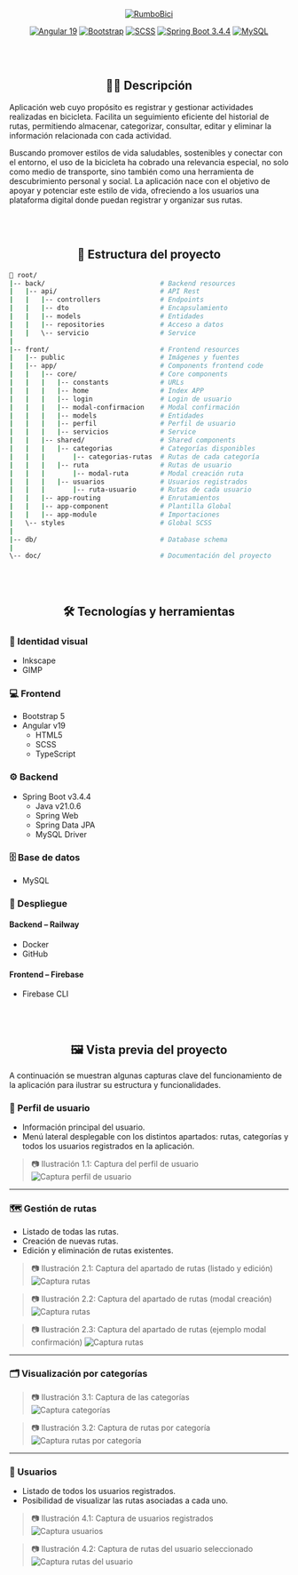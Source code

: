 <div align="center">
  <a href="https://rumbobici-7807d.web.app/home">
    <img src="doc/img/logo2color-rumbobici-300x150.png" alt="RumboBici">
  </a>

[![Angular 19](https://img.shields.io/badge/Angular_19-DD0031?style=for-the-badge&logo=angular&logoColor=white&labelColor=333333)](https://angular.dev/)
[![Bootstrap](https://img.shields.io/badge/Bootstrap_5-7952B3?style=for-the-badge&logo=bootstrap&logoColor=white&labelColor=333333)](https://getbootstrap.com/)
[![SCSS](https://img.shields.io/badge/SCSS-CC6699?style=for-the-badge&logo=sass&logoColor=white&labelColor=333333)](https://sass-lang.com/)
[![Spring Boot 3.4.4](https://img.shields.io/badge/Spring_Boot_3.4.4-6DB33F?style=for-the-badge&logo=spring-boot&logoColor=white&labelColor=333333)](https://spring.io/projects/spring-boot)
[![MySQL](https://img.shields.io/badge/MySQL-4479A1?style=for-the-badge&logo=mysql&logoColor=white&labelColor=333333)](https://www.mysql.com/)

</br></br>

##  🚴‍♂️  Descripción
</div>
Aplicación web cuyo propósito es registrar y gestionar actividades realizadas en bicicleta. Facilita un seguimiento eficiente del historial de rutas, permitiendo almacenar, categorizar, consultar, editar y eliminar la información relacionada con cada actividad.

Buscando promover estilos de vida saludables, sostenibles y conectar con el entorno, el uso de la bicicleta ha cobrado una relevancia especial, no solo como medio de transporte, sino también como una herramienta de descubrimiento personal y social. 
La aplicación nace con el objetivo de apoyar y potenciar este estilo de vida, ofreciendo a los usuarios una plataforma digital donde puedan registrar y organizar sus rutas. 

</br></br>

<div align="center">

## 📁 Estructura del proyecto
</div>

```bash
📁 root/
|-- back/                             # Backend resources
|   |-- api/                          # API Rest
|   |   |-- controllers               # Endpoints
|   |   |-- dto                       # Encapsulamiento
|   |   |-- models                    # Entidades
|   |   |-- repositories              # Acceso a datos
|   |   \-- servicio                  # Service
|
|-- front/                            # Frontend resources
|   |-- public                        # Imágenes y fuentes
|   |-- app/                          # Components frontend code
|   |   |-- core/                     # Core components
|   |   |   |-- constants             # URLs
|   |   |   |-- home                  # Index APP 
|   |   |   |-- login                 # Login de usuario 
|   |   |   |-- modal-confirmacion    # Modal confirmación
|   |   |   |-- models                # Entidades
|   |   |   |-- perfil                # Perfil de usuario
|   |   |   |-- servicios             # Service
|   |   |-- shared/                   # Shared components
|   |   |   |-- categorias            # Categorías disponibles
|   |   |       |-- categorias-rutas  # Rutas de cada categoría
|   |   |   |-- ruta                  # Rutas de usuario
|   |   |       |-- modal-ruta        # Modal creación ruta
|   |   |   |-- usuarios              # Usuarios registrados 
|   |   |       |-- ruta-usuario      # Rutas de cada usuario
|   |   |-- app-routing               # Enrutamientos
|   |   |-- app-component             # Plantilla Global
|   |   |-- app-module                # Importaciones
|   \-- styles                        # Global SCSS
|
|-- db/                               # Database schema
|
\-- doc/                              # Documentación del proyecto
```
</br></br>

<div align="center">

## 🛠️ Tecnologías y herramientas
</div>

### 🎨 Identidad visual
- Inkscape
- GIMP

### 💻 Frontend
- Bootstrap 5
- Angular v19
  - HTML5
  - SCSS
  - TypeScript

### ⚙ Backend
- Spring Boot v3.4.4
  - Java v21.0.6
  - Spring Web
  - Spring Data JPA
  - MySQL Driver

### 🗄️ Base de datos
- MySQL

### 🚀 Despliegue

#### Backend – Railway
- Docker
- GitHub 

#### Frontend – Firebase
- Firebase CLI

</br></br>

<div align="center">

## 🖼️ Vista previa del proyecto
</div>

A continuación se muestran algunas capturas clave del funcionamiento de la aplicación para ilustrar su estructura y funcionalidades.

### 👤 Perfil de usuario
- Información principal del usuario.
- Menú lateral desplegable con los distintos apartados: rutas, categorías y todos los usuarios registrados en la aplicación.

> 📷 Ilustración 1.1: Captura del perfil de usuario  
![Captura perfil de usuario](doc/img/screen-perfil-git.png)

---

### 🗺️ Gestión de rutas
- Listado de todas las rutas.
- Creación de nuevas rutas.
- Edición y eliminación de rutas existentes.

> 📷 Ilustración 2.1: Captura del apartado de rutas (listado y edición)  
![Captura rutas](doc/img/screen-rutas.png)

> 📷 Ilustración 2.2: Captura del apartado de rutas (modal creación)
![Captura rutas](doc/img/screen-rutas-nueva-ruta.png)

> 📷 Ilustración 2.3: Captura del apartado de rutas (ejemplo modal confirmación)
![Captura rutas](doc/img/screen-ejemplo-modal-confirmacion.png)


---

### 🗂️ Visualización por categorías

> 📷 Ilustración 3.1: Captura de las categorías  
![Captura categorías](doc/img/screen-categorias-git.png)

> 📷 Ilustración 3.2: Captura de rutas por categoría  
![Captura rutas por categoría](doc/img/screen-rutas-categoria-git.png)

---

### 👥 Usuarios
- Listado de todos los usuarios registrados.
- Posibilidad de visualizar las rutas asociadas a cada uno.

> 📷 Ilustración 4.1: Captura de usuarios registrados  
![Captura usuarios](doc/img/screen-usuarios-regitrados-git.png)

> 📷 Ilustración 4.2: Captura de rutas del usuario seleccionado  
![Captura rutas del usuario](doc/img/screen-rutas-usuarios-regitrados-git.png)
